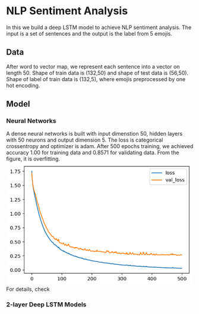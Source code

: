 # NLP Sentiment Analysis 


In this we build a deep LSTM model to achieve NLP sentiment analysis. The input is a set of sentences and the output is the label from 5 emojis. 

## Data
After word to vector map, we represent each sentence into a vector on length 50. Shape of train data is (132,50) and shape of test data is (56,50). Shape of label of train data is (132,5), where emojis preprocessed by one hot encoding. 

## Model

### Neural Networks 
A dense neural networks is built with input dimenstion 50, hidden layers with 50 neurons and output dimension 5. The loss is categorical crossentropy and optimizer is adam. After 500 epochs training, we achieved accuracy 1.00 for training data and 0.8571 for validating data. From the figure, it is overfitting. 
![NN Performance](/pic/performance_nn.png)
For details, check 

### 2-layer Deep LSTM Models


